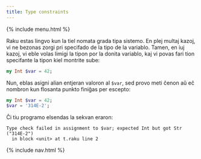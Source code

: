 ```yaml
---
title: Type constraints
---
```


{% include menu.html %}

Raku estas lingvo kun la tiel nomata grada tipa sistemo. En plej multaj kazoj, vi ne bezonas zorgi pri specifado de la tipo de la variablo. Tamen, en iuj kazoj, vi eble volas limigi la tipon por la donita variablo, kaj vi povas fari tion specifante la tipon kiel montrite sube:

```raku
my Int $var = 42;
```

Nun, eblas asigni alian entjeran valoron al `$var`, sed provo meti ĉenon aŭ eĉ nombron kun flosanta punkto finiĝas per escepto:

```raku
my Int $var = 42;
$var = '314E-2';
```

Ĉi tiu programo elsendas la sekvan eraron:

    Type check failed in assignment to $var; expected Int but got Str ("314E-2")
      in block <unit> at t.raku line 2

{% include nav.html %}